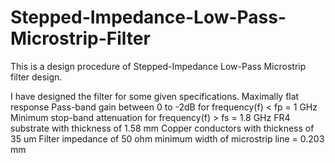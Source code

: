 # Stepped-Impedance-Low-Pass-Microstrip-Filter
This is a design procedure of Stepped-Impedance Low-Pass Microstrip filter design.

I have designed the filter for some given specifications.
  Maximally flat response
  Pass-band gain between 0 to -2dB for frequency(f) < fp = 1 GHz
  Minimum stop-band attenuation for frequency(f) > fs = 1.8 GHz
  FR4 substrate with thickness of 1.58 mm
  Copper conductors with thickness of 35 um
  Filter impedance of 50 ohm
  minimum width of microstrip line = 0.203 mm
